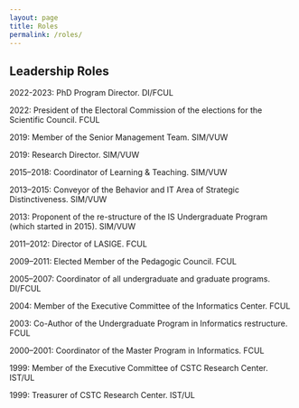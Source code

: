 ```yaml
---
layout: page
title: Roles
permalink: /roles/
---
```


## Leadership Roles


2022-2023: PhD Program Director. DI/FCUL

2022: President of the Electoral Commission of the elections for the Scientific Council. FCUL

2019: Member of the Senior Management Team. SIM/VUW

2019: Research Director. SIM/VUW

2015–2018: Coordinator of Learning & Teaching. SIM/VUW

2013–2015: Conveyor of the Behavior and IT Area of Strategic Distinctiveness. SIM/VUW

2013: Proponent of the re-structure of the IS Undergraduate Program (which started in 2015). SIM/VUW

2011–2012: Director of LASIGE. FCUL

2009–2011: Elected Member of the Pedagogic Council. FCUL

2005–2007: Coordinator of all undergraduate and graduate programs. DI/FCUL

2004: Member of the Executive Committee of the Informatics Center. FCUL

2003: Co-Author of the Undergraduate Program in Informatics restructure. FCUL

2000–2001: Coordinator of the Master Program in Informatics. FCUL

1999: Member of the Executive Committee of CSTC Research Center. IST/UL

1999: Treasurer of CSTC Research Center. IST/UL
